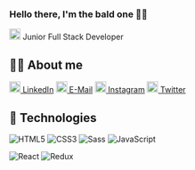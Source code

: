 ### Hello there, I'm the bald one :bald_man:

<img src="https://user-images.githubusercontent.com/21227322/31187159-01c8d592-a8ff-11e7-9386-af708a7ae9de.png" height="20" alt="React Icon">  Junior Full Stack Developer 
</br>

## :bald_man: About me

<a href="https://www.linkedin.com/in/karoljsobolewski/"><img src="https://github.com/tombryan/social-icon-font/blob/master/svg/linkedin.svg" height="20" alt="LinkedIn" style="width:20px;height:20px"> LinkedIn</a>
<a href="mailto:karolsobolewski92@gmail.com"><img src="https://github.com/tombryan/social-icon-font/blob/master/svg/email.svg" alt="Mail" height="20" style="width:20px;height:20px"> E-Mail</a>
<a href="https://www.instagram.com/struggling_with_web_dev/"><img src="https://github.com/tombryan/social-icon-font/blob/master/svg/instagram.svg" height="20" alt="Instagram" style="width:20px;height:20px"> Instagram</a>
<a href="https://twitter.com/K_J_Sobolewski"><img src="https://github.com/tombryan/social-icon-font/blob/master/svg/twitter.svg" height="20" alt="Twitter" style="width:20px;height:20px"> Twitter</a>


## 🔧 Technologies
![HTML5](https://img.shields.io/badge/HTML5-informational?style=flat&logo=html5&logoColor=white&color=231f20)
![CSS3](https://img.shields.io/badge/CSS3-informational?style=flat&logo=CSS3&logoColor=white&color=231f20)
![Sass](https://img.shields.io/badge/Sass-informational?style=flat&logo=Sass&logoColor=white&color=231f20)
![JavaScript](https://img.shields.io/badge/JavaScript-informational?style=flat&logo=javascript&logoColor=white&color=231f20)

![React](https://img.shields.io/badge/-React-black?style=flat-square&logo=react)
![Redux](https://img.shields.io/badge/-Redux-black?style=flat-square&logo=Redux&logoColor=pink)

<!--
**Karol-Sobolewski/Karol-Sobolewski** is a ✨ _special_ ✨ repository because its `README.md` (this file) appears on your GitHub profile.

Here are some ideas to get you started:

- 🔭 I’m currently working on ...
- 🌱 I’m currently learning ...
- 👯 I’m looking to collaborate on ...
- 🤔 I’m looking for help with ...
- 💬 Ask me about ...
- 📫 How to reach me: ...
- 😄 Pronouns: ...
- ⚡ Fun fact: ...
-->




